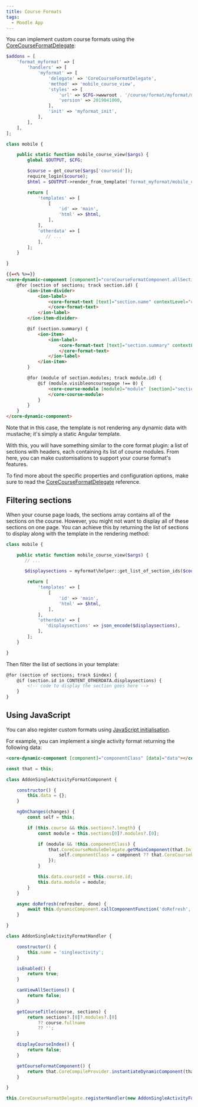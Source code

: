 ```yaml
---
title: Course Formats
tags:
  - Moodle App
---
```


You can implement custom course formats using the [CoreCourseFormatDelegate](../api-reference.md#corecourseformatdelegate):

```php title="db/mobile.php"
$addons = [
    'format_myformat' => [
        'handlers' => [
            'myformat' => [
                'delegate' => 'CoreCourseFormatDelegate',
                'method' => 'mobile_course_view',
                'styles' => [
                    'url' => $CFG->wwwroot . '/course/format/myformat/mobile.css',
                    'version' => 2019041000,
                ],
                'init' => 'myformat_init',
            ],
        ],
    ],
];
```

```php title="classes/output/mobile.php"
class mobile {

    public static function mobile_course_view($args) {
        global $OUTPUT, $CFG;

        $course = get_course($args['courseid']);
        require_login($course);
        $html = $OUTPUT->render_from_template('format_myformat/mobile_course', []);

        return [
            'templates' => [
                [
                    'id' => 'main',
                    'html' => $html,
                ],
            ],
            'otherdata' => [
               // ...
            ],
        ];
    }

}
```

```html handlebars title="templates/mobile_course.mustache"
{{=<% %>=}}
<core-dynamic-component [component]="coreCourseFormatComponent.allSectionsComponent" [data]="data" class="format-myformat">
    @for (section of sections; track section.id) {
        <ion-item-divider>
            <ion-label>
                <core-format-text [text]="section.name" contextLevel="course" [contextInstanceId]="course.id">
                </core-format-text>
            </ion-label>
        </ion-item-divider>

        @if (section.summary) {
            <ion-item>
                <ion-label>
                    <core-format-text [text]="section.summary" contextLevel="course" [contextInstanceId]="course.id">
                    </core-format-text>
                </ion-label>
            </ion-item>
        }

        @for (module of section.modules; track module.id) {
            @if (module.visibleoncoursepage !== 0) {
                <core-course-module [module]="module" [section]="section" (completionChanged)="onCompletionChange()">
                </core-course-module>
            }
        }
    }
</core-dynamic-component>
```

Note that in this case, the template is not rendering any dynamic data with mustache; it's simply a static Angular template.

With this, you will have something similar to the core format plugin: a list of sections with headers, each containing its list of course modules. From here, you can make customisations to support your course format's features.

To find more about the specific properties and configuration options, make sure to read the [CoreCourseFormatDelegate](../api-reference.md#corecourseformatdelegate) reference.

## Filtering sections

When your course page loads, the sections array contains all of the sections on the course. However, you might not want to display all of these sections on one page.
You can achieve this by returning the list of sections to display along with the template in the rendering method:

```php
class mobile {

    public static function mobile_course_view($args) {
       // ...

       $displaysections = myformat\helper::get_list_of_section_ids($courseid);

        return [
            'templates' => [
                [
                    'id' => 'main',
                    'html' => $html,
                ],
            ],
            'otherdata' => [
               'displaysections' => json_encode($displaysections),
            ],
        ];
    }

}
```

Then filter the list of sections in your template:

```html
@for (section of sections; track $index) {
    @if (section.id in CONTENT_OTHERDATA.displaysections) {
        <!-- code to display the section goes here -->
    }
}
```

## Using JavaScript

You can also register custom formats using [JavaScript initialisation](../index.md#javascript-initialisation).

For example, you can implement a single activity format returning the following data:

```html ng2 title="template with 'main' ID"
<core-dynamic-component [component]="componentClass" [data]="data"></core-dynamic-component>
```

```js title="JavaScript"
const that = this;

class AddonSingleActivityFormatComponent {

    constructor() {
        this.data = {};
    }

    ngOnChanges(changes) {
        const self = this;

        if (this.course && this.sections?.length) {
            const module = this.sections[0]?.modules?.[0];

            if (module && !this.componentClass) {
                that.CoreCourseModuleDelegate.getMainComponent(that.Injector, this.course, module).then((component) => {
                    self.componentClass = component ?? that.CoreCourseUnsupportedModuleComponent;
                });
            }

            this.data.courseId = this.course.id;
            this.data.module = module;
        }
    }

    async doRefresh(refresher, done) {
        await this.dynamicComponent.callComponentFunction('doRefresh', [refresher, done]);
    }

}

class AddonSingleActivityFormatHandler {

    constructor() {
        this.name = 'singleactivity';
    }

    isEnabled() {
        return true;
    }

    canViewAllSections() {
        return false;
    }

    getCourseTitle(course, sections) {
        return sections?.[0]?.modules?.[0]
            ?? course.fullname
            ?? '';
    }

    displayCourseIndex() {
        return false;
    }

    getCourseFormatComponent() {
        return that.CoreCompileProvider.instantiateDynamicComponent(that.INIT_TEMPLATES['main'], AddonSingleActivityFormatComponent);
    }

}

this.CoreCourseFormatDelegate.registerHandler(new AddonSingleActivityFormatHandler());
```
